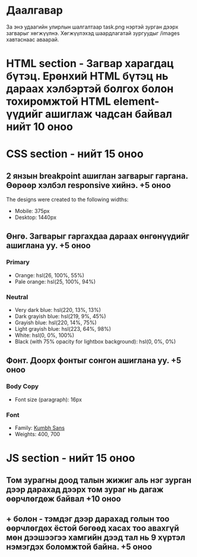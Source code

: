 # Даалгавар

За энэ удаагийн улирлын шалгалтаар task.png нэртэй зурган дээрх загварыг хөгжүүлнэ. Хөгжүүлэхэд шаардлагатай зургуудыг /images хавтаснаас аваарай.

# HTML section - Загвар харагдац бүтэц. Ерөнхий HTML бүтэц нь дараах хэлбэртэй болгох болон тохиромжтой HTML element-үүдийг ашиглаж чадсан байвал нийт 10 оноо

# CSS section - нийт 15 оноо

## 2 янзын breakpoint ашиглан загварыг гаргана. Өөрөөр хэлбэл responsive хийнэ. +5 оноо

The designs were created to the following widths:

- Mobile: 375px
- Desktop: 1440px

## Өнгө. Загварыг гаргахдаа дараах өнгөнүүдийг ашиглана уу. +5 оноо

### Primary

- Orange: hsl(26, 100%, 55%)
- Pale orange: hsl(25, 100%, 94%)

### Neutral

- Very dark blue: hsl(220, 13%, 13%)
- Dark grayish blue: hsl(219, 9%, 45%)
- Grayish blue: hsl(220, 14%, 75%)
- Light grayish blue: hsl(223, 64%, 98%)
- White: hsl(0, 0%, 100%)
- Black (with 75% opacity for lightbox background): hsl(0, 0%, 0%)

## Фонт. Доорх фонтыг сонгон ашиглана уу. +5 оноо

### Body Copy

- Font size (paragraph): 16px

### Font

- Family: [Kumbh Sans](https://fonts.google.com/specimen/Kumbh+Sans)
- Weights: 400, 700

# JS section - нийт 15 оноо

## Том зурагны доод талын жижиг аль нэг зурган дээр дарахад дээрх том зураг нь дагаж өөрчлөгдөж байвал +10 оноо

## + болон - тэмдэг дээр дарахад голын тоо өөрчлөгдөх ёстой бөгөөд хасах тоо авахгүй мөн дээшээгээ хамгийн дээд тал нь 9 хүртэл нэмэгдэх боломжтой байна. +5 оноо
